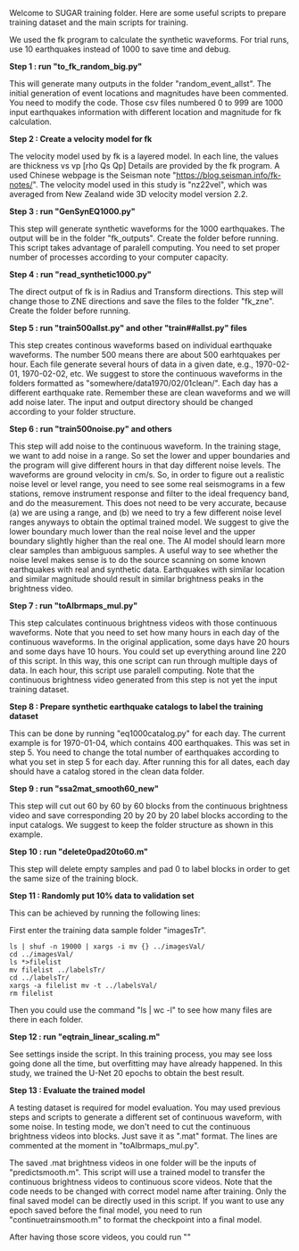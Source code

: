 Welcome to SUGAR training folder. Here are some useful scripts to prepare training dataset and the main scripts for training. 

We used the fk program to calculate the synthetic waveforms. For trial runs, use 10 earthquakes instead of 1000 to save time and debug. 

**Step 1 : run "to_fk_random_big.py"**

This will generate many outputs in the folder "random_event_allst". The initial generation of event locations and magnitudes have been commented. You need to modify the code. Those csv files numbered 0 to 999 are 1000 input earthquakes information with different location and magnitude for fk calculation. 

**Step 2 : Create a velocity model for fk**

The velocity model used by fk is a layered model. In each line, the values are 
thickness vs vp [rho Qs Qp]
Details are provided by the fk program. A used Chinese webpage is the Seisman note "https://blog.seisman.info/fk-notes/". 
The velocity model used in this study is "nz22vel", which was averaged from New Zealand wide 3D velocity model version 2.2. 

**Step 3 : run "GenSynEQ1000.py"**

This step will generate synthetic waveforms for the 1000 earthquakes. The output will be in the folder "fk_outputs". Create the folder before running. This script takes advantage of paralell computing. You need to set proper number of processes according to your computer capacity. 

**Step 4 : run "read_synthetic1000.py"**

The direct output of fk is in Radius and Transform directions. This step will change those to ZNE directions and save the files to the folder "fk_zne". Create the folder before running. 

**Step 5 : run "train500allst.py" and other "train##allst.py" files**

This step creates continous waveforms based on individual earthquake waveforms. The number 500 means there are about 500 earhtquakes per hour. Each file generate several hours of data in a given date, e.g., 1970-02-01, 1970-02-02, etc. We suggest to store the continuous waveforms in the folders formatted as "somewhere/data1970/02/01clean/". Each day has a different earthquake rate. Remember these are clean waveforms and we will add noise later. The input and output directory should be changed according to your folder structure. 

**Step 6 : run "train500noise.py" and others**

This step will add noise to the continuous waveform. In the training stage, we want to add noise in a range. So set the lower and upper boundaries and the program will give different hours in that day different noise levels. The waveforms are ground velocity in cm/s. So, in order to figure out a realistic noise level or level range, you need to see some real seismograms in a few stations, remove instrument response and filter to the ideal frequency band, and do the measurement. This does not need to be very accurate, because (a) we are using a range, and (b) we need to try a few different noise level ranges anyways to obtain the optimal trained model. We suggest to give the lower boundary much lower than the real noise level and the upper boundary slightly higher than the real one. The AI model should learn more clear samples than ambiguous samples. A useful way to see whether the noise level makes sense is to do the source scanning on some known earthquakes with real and synthetic data. Earthquakes with similar location and similar magnitude should result in similar brightness peaks in the brightness video. 

**Step 7 : run "toAIbrmaps_mul.py"**

This step calculates continuous brightness videos with those continuous waveforms. Note that you need to set how many hours in each day of the continuous waveforms. In the original application, some days have 20 hours and some days have 10 hours. You could set up everything around line 220 of this script. In this way, this one script can run through multiple days of data. In each hour, this script use paralell computing. Note that the continuous brightness video generated from this step is not yet the input training dataset. 

**Step 8 : Prepare synthetic earthquake catalogs to label the training dataset**

This can be done by running "eq1000catalog.py" for each day. The current example is for 1970-01-04, which contains 400 earthquakes. This was set in step 5. You need to change the total number of earthquakes according to what you set in step 5 for each day. After running this for all dates, each day should have a catalog stored in the clean data folder. 

**Step 9 : run "ssa2mat_smooth60_new"**

This step will cut out 60 by 60 by 60 blocks from the continuous brightness video and save corresponding 20 by 20 by 20 label blocks according to the input catalogs. We suggest to keep the folder structure as shown in this example. 

**Step 10 : run "delete0pad20to60.m"**

This step will delete empty samples and pad 0 to label blocks in order to get the same size of the training block. 

**Step 11 : Randomly put 10% data to validation set**

This can be achieved by running the following lines:

First enter the training data sample folder "imagesTr". 
```
ls | shuf -n 19000 | xargs -i mv {} ../imagesVal/
cd ../imagesVal/
ls *>filelist
mv filelist ../labelsTr/
cd ../labelsTr/
xargs -a filelist mv -t ../labelsVal/
rm filelist 
```
Then you could use the command "ls | wc -l" to see how many files are there in each folder. 

**Step 12 : run "eqtrain_linear_scaling.m"**

See settings inside the script. In this training process, you may see loss going done all the time, but overfitting may have already happened. In this study, we trained the U-Net 20 epochs to obtain the best result.

**Step 13 : Evaluate the trained model**

A testing dataset is required for model evaluation. You may used previous steps and scripts to generate a different set of continuous waveform, with some noise. In testing mode, we don't need to cut the continuous brightness videos into blocks. Just save it as ".mat" format. The lines are commented at the moment in "toAIbrmaps_mul.py". 

The saved .mat brightness videos in one folder will be the inputs of "predictsmooth.m". This script will use a trained model to transfer the continuous brightness videos to continuous score videos. Note that the code needs to be changed with correct model name after training. Only the final saved model can be directly used in this script. If you want to use any epoch saved before the final model, you need to run "continuetrainsmooth.m" to format the checkpoint into a final model. 

After having those score videos, you could run ""






